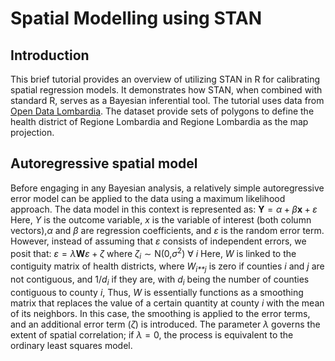# Spatial Modelling using STAN

## Introduction

This brief tutorial provides an overview of utilizing STAN in R for
calibrating spatial regression models. It demonstrates how STAN, when
combined with standard R, serves as a Bayesian inferential tool. The
tutorial uses data from [Open Data
Lombardia](https://www.dati.lombardia.it/). The dataset provide sets of
polygons to define the health district of Regione Lombardia and Regione
Lombardia as the map projection.

## Autoregressive spatial model

Before engaging in any Bayesian analysis, a relatively simple
autoregressive error model can be applied to the data using a maximum
likelihood approach. The data model in this context is represented as:
**Y** = *α* + *β***x** + *ε*
Here, *Y* is the outcome variable, *x* is the variable of interest (both
column vectors),*α* and *β* are regression coefficients, and *ε* is the
random error term. However, instead of assuming that *ε* consists of
independent errors, we posit that:
*ε* = *λ***W***ε* + *ζ*
where
*ζ*<sub>*i*</sub> ∼ N(0,*σ*<sup>2</sup>) ∀ *i*
Here, *W* is linked to the contiguity matrix of health districts, where
*W*<sub>*i**j*</sub> is zero if counties *i* and *j* are not contiguous,
and 1/*d*<sub>*i*</sub> if they are, with *d*<sub>*i*</sub> being the
number of counties contiguous to county *i*, Thus, *W* is essentially
functions as a smoothing matrix that replaces the value of a certain
quantity at county *i* with the mean of its neighbors. In this case, the
smoothing is applied to the error terms, and an additional error term
(*ζ*) is introduced. The parameter *λ* governs the extent of spatial
correlation; if *λ* = 0, the process is equivalent to the ordinary least
squares model.
